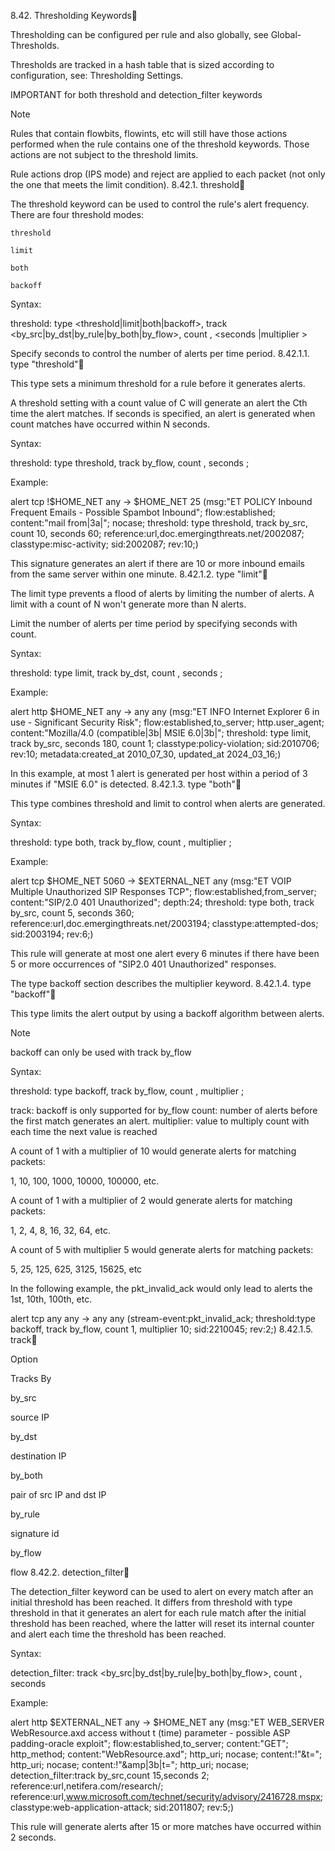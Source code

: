
8.42. Thresholding Keywords

Thresholding can be configured per rule and also globally, see Global-Thresholds.

Thresholds are tracked in a hash table that is sized according to configuration, see: Thresholding Settings.

IMPORTANT for both threshold and detection_filter keywords

Note

Rules that contain flowbits, flowints, etc will still have those actions performed when the rule contains one of the threshold keywords. Those actions are not subject to the threshold limits.

Rule actions drop (IPS mode) and reject are applied to each packet (not only the one that meets the limit condition).
8.42.1. threshold

The threshold keyword can be used to control the rule's alert frequency. There are four threshold modes:

    threshold

    limit

    both

    backoff

Syntax:

threshold: type <threshold|limit|both|backoff>, track <by_src|by_dst|by_rule|by_both|by_flow>, count <N>, <seconds <T>|multiplier <M>>

Specify seconds to control the number of alerts per time period.
8.42.1.1. type "threshold"

This type sets a minimum threshold for a rule before it generates alerts.

A threshold setting with a count value of C will generate an alert the Cth time the alert matches. If seconds is specified, an alert is generated when count matches have occurred within N seconds.

Syntax:

threshold: type threshold, track by_flow, count <C>, seconds <N>;

Example:

alert tcp !$HOME_NET any -> $HOME_NET 25 (msg:"ET POLICY Inbound Frequent Emails - Possible Spambot Inbound"; flow:established; content:"mail from|3a|"; nocase; threshold: type threshold, track by_src, count 10, seconds 60; reference:url,doc.emergingthreats.net/2002087; classtype:misc-activity; sid:2002087; rev:10;)

This signature generates an alert if there are 10 or more inbound emails from the same server within one minute.
8.42.1.2. type "limit"

The limit type prevents a flood of alerts by limiting the number of alerts. A limit with a count of N won't generate more than N alerts.

Limit the number of alerts per time period by specifying seconds with count.

Syntax:

threshold: type limit, track by_dst, count <C>, seconds <N>;

Example:

alert http $HOME_NET any -> any any (msg:"ET INFO Internet Explorer 6 in use - Significant Security Risk"; flow:established,to_server; http.user_agent; content:"Mozilla/4.0 (compatible|3b| MSIE 6.0|3b|"; threshold: type limit, track by_src, seconds 180, count 1; classtype:policy-violation; sid:2010706; rev:10; metadata:created_at 2010_07_30, updated_at 2024_03_16;)

In this example, at most 1 alert is generated per host within a period of 3 minutes if "MSIE 6.0" is detected.
8.42.1.3. type "both"

This type combines threshold and limit to control when alerts are generated.

Syntax:

threshold: type both, track by_flow, count <C>, multiplier <M>;

Example:

alert tcp $HOME_NET 5060 -> $EXTERNAL_NET any (msg:"ET VOIP Multiple Unauthorized SIP Responses TCP"; flow:established,from_server; content:"SIP/2.0 401 Unauthorized"; depth:24; threshold: type both, track by_src, count 5, seconds 360; reference:url,doc.emergingthreats.net/2003194; classtype:attempted-dos; sid:2003194; rev:6;)

This rule will generate at most one alert every 6 minutes if there have been 5 or more occurrences of "SIP2.0 401 Unauthorized" responses.

The type backoff section describes the multiplier keyword.
8.42.1.4. type "backoff"

This type limits the alert output by using a backoff algorithm between alerts.

Note

backoff can only be used with track by_flow

Syntax:

threshold: type backoff, track by_flow, count <C>, multiplier <M>;

track: backoff is only supported for by_flow count: number of alerts before the first match generates an alert. multiplier: value to multiply count with each time the next value is reached

A count of 1 with a multiplier of 10 would generate alerts for matching packets:

1, 10, 100, 1000, 10000, 100000, etc.

A count of 1 with a multiplier of 2 would generate alerts for matching packets:

1, 2, 4, 8, 16, 32, 64, etc.

A count of 5 with multiplier 5 would generate alerts for matching packets:

5, 25, 125, 625, 3125, 15625, etc

In the following example, the pkt_invalid_ack would only lead to alerts the 1st, 10th, 100th, etc.

alert tcp any any -> any any (stream-event:pkt_invalid_ack; threshold:type backoff, track by_flow, count 1, multiplier 10; sid:2210045; rev:2;)
8.42.1.5. track

Option
	

Tracks By

by_src
	

source IP

by_dst
	

destination IP

by_both
	

pair of src IP and dst IP

by_rule
	

signature id

by_flow
	

flow
8.42.2. detection_filter

The detection_filter keyword can be used to alert on every match after an initial threshold has been reached. It differs from threshold with type threshold in that it generates an alert for each rule match after the initial threshold has been reached, where the latter will reset its internal counter and alert each time the threshold has been reached.

Syntax:

detection_filter: track <by_src|by_dst|by_rule|by_both|by_flow>, count <N>, seconds <T>

Example:

alert http $EXTERNAL_NET any -> $HOME_NET any (msg:"ET WEB_SERVER WebResource.axd access without t (time) parameter - possible ASP padding-oracle exploit"; flow:established,to_server; content:"GET"; http_method; content:"WebResource.axd"; http_uri; nocase; content:!"&t="; http_uri; nocase; content:!"&amp|3b|t="; http_uri; nocase; detection_filter:track by_src,count 15,seconds 2; reference:url,netifera.com/research/; reference:url,www.microsoft.com/technet/security/advisory/2416728.mspx; classtype:web-application-attack; sid:2011807; rev:5;)

This rule will generate alerts after 15 or more matches have occurred within 2 seconds.

